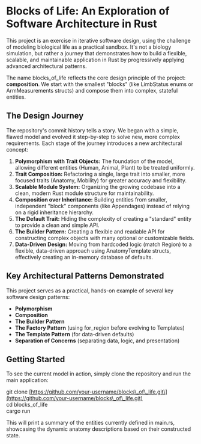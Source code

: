 # **Blocks of Life: An Exploration of Software Architecture in Rust**

This project is an exercise in iterative software design, using the challenge of modeling biological life as a practical sandbox. It's not a biology simulation, but rather a journey that demonstrates how to build a flexible, scalable, and maintainable application in Rust by progressively applying advanced architectural patterns.

The name blocks\_of\_life reflects the core design principle of the project: **composition**. We start with the smallest "blocks" (like LimbStatus enums or ArmMeasurements structs) and compose them into complex, stateful entities.

## **The Design Journey**

The repository's commit history tells a story. We began with a simple, flawed model and evolved it step-by-step to solve new, more complex requirements. Each stage of the journey introduces a new architectural concept:

1. **Polymorphism with Trait Objects:** The foundation of the model, allowing different entities (Human, Animal, Plant) to be treated uniformly.  
2. **Trait Composition:** Refactoring a single, large trait into smaller, more focused traits (Anatomy, Mobility) for greater accuracy and flexibility.  
3. **Scalable Module System:** Organizing the growing codebase into a clean, modern Rust module structure for maintainability.  
4. **Composition over Inheritance:** Building entities from smaller, independent "block" components (like Appendages) instead of relying on a rigid inheritance hierarchy.  
5. **The Default Trait:** Hiding the complexity of creating a "standard" entity to provide a clean and simple API.  
6. **The Builder Pattern:** Creating a flexible and readable API for constructing complex objects with many optional or customizable fields.  
7. **Data-Driven Design:** Moving from hardcoded logic (match Region) to a flexible, data-driven approach using AnatomyTemplate structs, effectively creating an in-memory database of defaults.

## **Key Architectural Patterns Demonstrated**

This project serves as a practical, hands-on example of several key software design patterns:

* **Polymorphism**  
* **Composition**  
* **The Builder Pattern**  
* **The Factory Pattern** (using for\_region before evolving to Templates)  
* **The Template Pattern** (for data-driven defaults)  
* **Separation of Concerns** (separating data, logic, and presentation)

## **Getting Started**

To see the current model in action, simply clone the repository and run the main application:

git clone \[https://github.com/your-username/blocks\_of\_life.git\](https://github.com/your-username/blocks\_of\_life.git)  
cd blocks\_of\_life  
cargo run

This will print a summary of the entities currently defined in main.rs, showcasing the dynamic anatomy descriptions based on their constructed state.